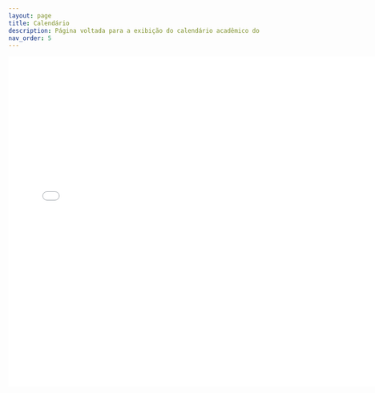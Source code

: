 ```yaml
---
layout: page
title: Calendário
description: Página voltada para a exibição do calendário acadêmico do câmpus.
nav_order: 5
---
```


<iframe src="calendario.pdf" style="width:735px; height:660px;" frameborder="0" allowfullscreen></iframe>
